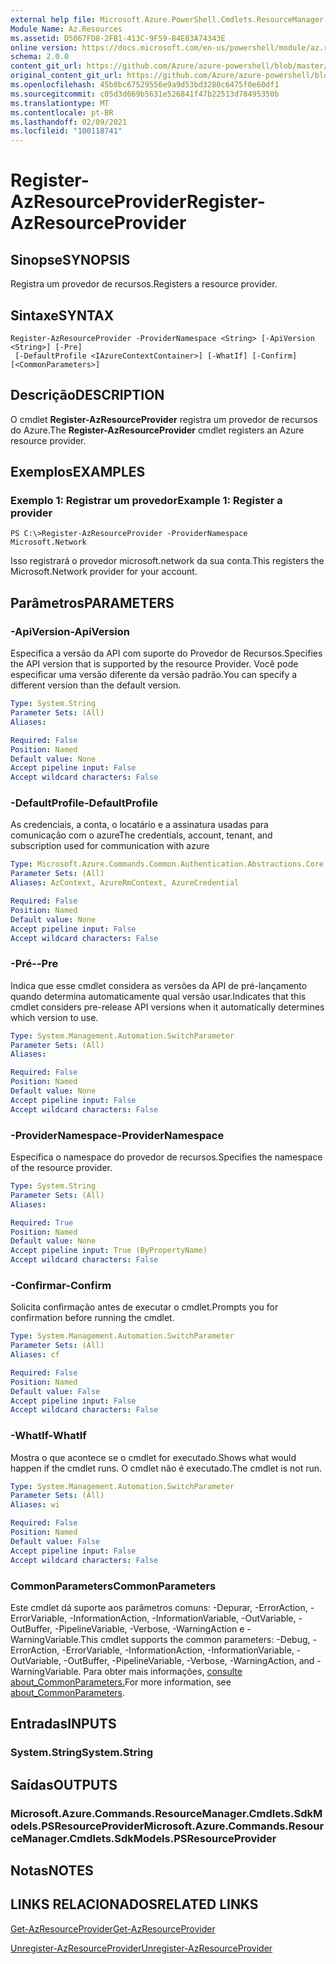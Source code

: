 ```yaml
---
external help file: Microsoft.Azure.PowerShell.Cmdlets.ResourceManager.dll-Help.xml
Module Name: Az.Resources
ms.assetid: D5067FD8-2FB1-413C-9F59-84E83A74343E
online version: https://docs.microsoft.com/en-us/powershell/module/az.resources/register-azresourceprovider
schema: 2.0.0
content_git_url: https://github.com/Azure/azure-powershell/blob/master/src/Resources/Resources/help/Register-AzResourceProvider.md
original_content_git_url: https://github.com/Azure/azure-powershell/blob/master/src/Resources/Resources/help/Register-AzResourceProvider.md
ms.openlocfilehash: 45b8bc67529556e9a9d53bd3280c6475f0e60df1
ms.sourcegitcommit: c05d3d669b5631e526841f47b22513d78495350b
ms.translationtype: MT
ms.contentlocale: pt-BR
ms.lasthandoff: 02/09/2021
ms.locfileid: "100118741"
---
```

# <span data-ttu-id="e4b37-101">Register-AzResourceProvider</span><span class="sxs-lookup"><span data-stu-id="e4b37-101">Register-AzResourceProvider</span></span>

## <span data-ttu-id="e4b37-102">Sinopse</span><span class="sxs-lookup"><span data-stu-id="e4b37-102">SYNOPSIS</span></span>
<span data-ttu-id="e4b37-103">Registra um provedor de recursos.</span><span class="sxs-lookup"><span data-stu-id="e4b37-103">Registers a resource provider.</span></span>

## <span data-ttu-id="e4b37-104">Sintaxe</span><span class="sxs-lookup"><span data-stu-id="e4b37-104">SYNTAX</span></span>

```
Register-AzResourceProvider -ProviderNamespace <String> [-ApiVersion <String>] [-Pre]
 [-DefaultProfile <IAzureContextContainer>] [-WhatIf] [-Confirm] [<CommonParameters>]
```

## <span data-ttu-id="e4b37-105">Descrição</span><span class="sxs-lookup"><span data-stu-id="e4b37-105">DESCRIPTION</span></span>
<span data-ttu-id="e4b37-106">O cmdlet **Register-AzResourceProvider** registra um provedor de recursos do Azure.</span><span class="sxs-lookup"><span data-stu-id="e4b37-106">The **Register-AzResourceProvider** cmdlet registers an Azure resource provider.</span></span>

## <span data-ttu-id="e4b37-107">Exemplos</span><span class="sxs-lookup"><span data-stu-id="e4b37-107">EXAMPLES</span></span>

### <span data-ttu-id="e4b37-108">Exemplo 1: Registrar um provedor</span><span class="sxs-lookup"><span data-stu-id="e4b37-108">Example 1: Register a provider</span></span>
```
PS C:\>Register-AzResourceProvider -ProviderNamespace Microsoft.Network
```

<span data-ttu-id="e4b37-109">Isso registrará o provedor microsoft.network da sua conta.</span><span class="sxs-lookup"><span data-stu-id="e4b37-109">This registers the Microsoft.Network provider for your account.</span></span>

## <span data-ttu-id="e4b37-110">Parâmetros</span><span class="sxs-lookup"><span data-stu-id="e4b37-110">PARAMETERS</span></span>

### <span data-ttu-id="e4b37-111">-ApiVersion</span><span class="sxs-lookup"><span data-stu-id="e4b37-111">-ApiVersion</span></span>
<span data-ttu-id="e4b37-112">Especifica a versão da API com suporte do Provedor de Recursos.</span><span class="sxs-lookup"><span data-stu-id="e4b37-112">Specifies the API version that is supported by the resource Provider.</span></span>
<span data-ttu-id="e4b37-113">Você pode especificar uma versão diferente da versão padrão.</span><span class="sxs-lookup"><span data-stu-id="e4b37-113">You can specify a different version than the default version.</span></span>

```yaml
Type: System.String
Parameter Sets: (All)
Aliases:

Required: False
Position: Named
Default value: None
Accept pipeline input: False
Accept wildcard characters: False
```

### <span data-ttu-id="e4b37-114">-DefaultProfile</span><span class="sxs-lookup"><span data-stu-id="e4b37-114">-DefaultProfile</span></span>
<span data-ttu-id="e4b37-115">As credenciais, a conta, o locatário e a assinatura usadas para comunicação com o azure</span><span class="sxs-lookup"><span data-stu-id="e4b37-115">The credentials, account, tenant, and subscription used for communication with azure</span></span>

```yaml
Type: Microsoft.Azure.Commands.Common.Authentication.Abstractions.Core.IAzureContextContainer
Parameter Sets: (All)
Aliases: AzContext, AzureRmContext, AzureCredential

Required: False
Position: Named
Default value: None
Accept pipeline input: False
Accept wildcard characters: False
```

### <span data-ttu-id="e4b37-116">-Pré-</span><span class="sxs-lookup"><span data-stu-id="e4b37-116">-Pre</span></span>
<span data-ttu-id="e4b37-117">Indica que esse cmdlet considera as versões da API de pré-lançamento quando determina automaticamente qual versão usar.</span><span class="sxs-lookup"><span data-stu-id="e4b37-117">Indicates that this cmdlet considers pre-release API versions when it automatically determines which version to use.</span></span>

```yaml
Type: System.Management.Automation.SwitchParameter
Parameter Sets: (All)
Aliases:

Required: False
Position: Named
Default value: None
Accept pipeline input: False
Accept wildcard characters: False
```

### <span data-ttu-id="e4b37-118">-ProviderNamespace</span><span class="sxs-lookup"><span data-stu-id="e4b37-118">-ProviderNamespace</span></span>
<span data-ttu-id="e4b37-119">Especifica o namespace do provedor de recursos.</span><span class="sxs-lookup"><span data-stu-id="e4b37-119">Specifies the namespace of the resource provider.</span></span>

```yaml
Type: System.String
Parameter Sets: (All)
Aliases:

Required: True
Position: Named
Default value: None
Accept pipeline input: True (ByPropertyName)
Accept wildcard characters: False
```

### <span data-ttu-id="e4b37-120">-Confirmar</span><span class="sxs-lookup"><span data-stu-id="e4b37-120">-Confirm</span></span>
<span data-ttu-id="e4b37-121">Solicita confirmação antes de executar o cmdlet.</span><span class="sxs-lookup"><span data-stu-id="e4b37-121">Prompts you for confirmation before running the cmdlet.</span></span>

```yaml
Type: System.Management.Automation.SwitchParameter
Parameter Sets: (All)
Aliases: cf

Required: False
Position: Named
Default value: False
Accept pipeline input: False
Accept wildcard characters: False
```

### <span data-ttu-id="e4b37-122">-WhatIf</span><span class="sxs-lookup"><span data-stu-id="e4b37-122">-WhatIf</span></span>
<span data-ttu-id="e4b37-123">Mostra o que acontece se o cmdlet for executado.</span><span class="sxs-lookup"><span data-stu-id="e4b37-123">Shows what would happen if the cmdlet runs.</span></span>
<span data-ttu-id="e4b37-124">O cmdlet não é executado.</span><span class="sxs-lookup"><span data-stu-id="e4b37-124">The cmdlet is not run.</span></span>

```yaml
Type: System.Management.Automation.SwitchParameter
Parameter Sets: (All)
Aliases: wi

Required: False
Position: Named
Default value: False
Accept pipeline input: False
Accept wildcard characters: False
```

### <span data-ttu-id="e4b37-125">CommonParameters</span><span class="sxs-lookup"><span data-stu-id="e4b37-125">CommonParameters</span></span>
<span data-ttu-id="e4b37-126">Este cmdlet dá suporte aos parâmetros comuns: -Depurar, -ErrorAction, -ErrorVariable, -InformationAction, -InformationVariable, -OutVariable, -OutBuffer, -PipelineVariable, -Verbose, -WarningAction e -WarningVariable.</span><span class="sxs-lookup"><span data-stu-id="e4b37-126">This cmdlet supports the common parameters: -Debug, -ErrorAction, -ErrorVariable, -InformationAction, -InformationVariable, -OutVariable, -OutBuffer, -PipelineVariable, -Verbose, -WarningAction, and -WarningVariable.</span></span> <span data-ttu-id="e4b37-127">Para obter mais informações, [consulte about_CommonParameters.](http://go.microsoft.com/fwlink/?LinkID=113216)</span><span class="sxs-lookup"><span data-stu-id="e4b37-127">For more information, see [about_CommonParameters](http://go.microsoft.com/fwlink/?LinkID=113216).</span></span>

## <span data-ttu-id="e4b37-128">Entradas</span><span class="sxs-lookup"><span data-stu-id="e4b37-128">INPUTS</span></span>

### <span data-ttu-id="e4b37-129">System.String</span><span class="sxs-lookup"><span data-stu-id="e4b37-129">System.String</span></span>

## <span data-ttu-id="e4b37-130">Saídas</span><span class="sxs-lookup"><span data-stu-id="e4b37-130">OUTPUTS</span></span>

### <span data-ttu-id="e4b37-131">Microsoft.Azure.Commands.ResourceManager.Cmdlets.SdkModels.PSResourceProvider</span><span class="sxs-lookup"><span data-stu-id="e4b37-131">Microsoft.Azure.Commands.ResourceManager.Cmdlets.SdkModels.PSResourceProvider</span></span>

## <span data-ttu-id="e4b37-132">Notas</span><span class="sxs-lookup"><span data-stu-id="e4b37-132">NOTES</span></span>

## <span data-ttu-id="e4b37-133">LINKS RELACIONADOS</span><span class="sxs-lookup"><span data-stu-id="e4b37-133">RELATED LINKS</span></span>

[<span data-ttu-id="e4b37-134">Get-AzResourceProvider</span><span class="sxs-lookup"><span data-stu-id="e4b37-134">Get-AzResourceProvider</span></span>](./Get-AzResourceProvider.md)

[<span data-ttu-id="e4b37-135">Unregister-AzResourceProvider</span><span class="sxs-lookup"><span data-stu-id="e4b37-135">Unregister-AzResourceProvider</span></span>](./Unregister-AzResourceProvider.md)


